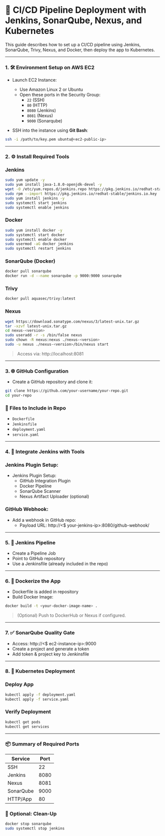 # 🚀 CI/CD Pipeline Deployment with Jenkins, SonarQube, Nexus, and Kubernetes

This guide describes how to set up a CI/CD pipeline using Jenkins, SonarQube, Trivy, Nexus, and Docker, then deploy the app to Kubernetes.

---

### 1. 🛠 Environment Setup on AWS EC2
- Launch EC2 Instance:
  - Use Amazon Linux 2 or Ubuntu
  - Open these ports in the Security Group:
    - `22` (SSH)
    - `80` (HTTP)
    - `8080` (Jenkins)
    - `8081` (Nexus) 
    - `9000` (Sonarqube)

- SSH into the instance using **Git Bash**:
```sh
ssh -i /path/to/key.pem ubuntu@<ec2-public-ip>
```

---

### 2. ⚙️ Install Required Tools

### Jenkins
```sh
sudo yum update -y
sudo yum install java-1.8.0-openjdk-devel -y
wget -O /etc/yum.repos.d/jenkins.repo https://pkg.jenkins.io/redhat-stable/jenkins.repo
sudo rpm --import https://pkg.jenkins.io/redhat-stable/jenkins.io.key
sudo yum install jenkins -y
sudo systemctl start jenkins
sudo systemctl enable jenkins
```

### Docker
```sh
sudo yum install docker -y
sudo systemctl start docker
sudo systemctl enable docker
sudo usermod -aG docker jenkins
sudo systemctl restart jenkins
```

### SonarQube (Docker)
```sh
docker pull sonarqube
docker run -d --name sonarqube -p 9000:9000 sonarqube
```

### Trivy
```sh
docker pull aquasec/trivy:latest
```

### Nexus
```sh
wget https://download.sonatype.com/nexus/3/latest-unix.tar.gz
tar -xzvf latest-unix.tar.gz
cd nexus-<version>
sudo useradd -r -s /bin/false nexus
sudo chown -R nexus:nexus ./nexus-<version>
sudo -u nexus ./nexus-<version>/bin/nexus start
```

> Access via: http://localhost:8081

---

### 3. 🌐 GitHub Configuration
- Create a GitHub repository and clone it:
```sh
git clone https://github.com/your-username/your-repo.git
cd your-repo
```

### 📁 Files to Include in Repo
- `Dockerfile`
- `Jenkinsfile`
- `deployment.yaml`
- `service.yaml`

---

### 4. 🔄 Integrate Jenkins with Tools

### Jenkins Plugin Setup:
- Jenkins Plugin Setup:
  - GitHub Integration Plugin
  - Docker Pipeline
  - SonarQube Scanner
  - Nexus Artifact Uploader (optional)

### GitHub Webhook:
- Add a webhook in GitHub repo:
  - Payload URL: http://<$ your-jenkins-ip>:8080/github-webhook/

---

### 5. 🧪 Jenkins Pipeline
- Create a Pipeline Job
- Point to GitHub repository
- Use a Jenkinsfile (already included in the repo)

---

### 6. 🐳 Dockerize the App
- Dockerfile  is added in repository
- Build Docker Image:
```sh
docker build -t <your-docker-image-name> .
```

> (Optional) Push to DockerHub or Nexus if configured.

---

### 7. ✅ SonarQube Quality Gate
- Access: http://<$ ec2-instance-ip>:9000
- Create a project and generate a token
- Add token & project key to Jenkinsfile

---

### 8. 🚢 Kubernetes Deployment

### Deploy App
```sh
kubectl apply -f deployment.yaml
kubectl apply -f service.yaml
```

### Verify Deployment
```sh
kubectl get pods
kubectl get services
```

---

### 📦 Summary of Required Ports

| Service   | Port |
| --------- | ---- |
| SSH       | 22   |
| Jenkins   | 8080 |
| Nexus     | 8081 |
| SonarQube | 9000 |
| HTTP/App  | 80   |


### 🧾 Optional: Clean-Up
```sh
docker stop sonarqube
sudo systemctl stop jenkins
```